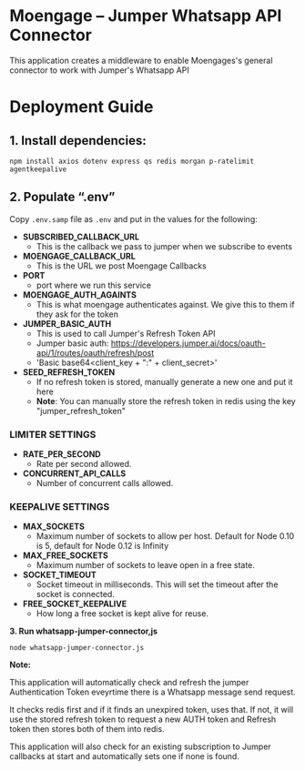 # **Moengage – Jumper Whatsapp API Connector**

This application creates a middleware to enable Moengages's general connector to work with Jumper's Whatsapp API

# **Deployment Guide**

## **1. Install dependencies:**

    npm install axios dotenv express qs redis morgan p-ratelimit agentkeepalive

## **2. Populate “.env”**
Copy `.env.samp` file as `.env` and put in the values for the following:
 
 

 - **SUBSCRIBED_CALLBACK_URL**
	- This is the callback we pass to jumper when we subscribe to events
- **MOENGAGE_CALLBACK_URL**
	- This is the URL we post Moengage Callbacks
- **PORT**
	- port where we run this service
- **MOENGAGE_AUTH_AGAINTS**
	- This is what moengage authenticates against. We give this to them if they ask for the token
- **JUMPER_BASIC_AUTH**
	- This is used to call Jumper's Refresh Token API
    - Jumper basic auth: https://developers.jumper.ai/docs/oauth-api/1/routes/oauth/refresh/post
    - 'Basic base64<client_key + ":" + client_secret>'
- **SEED_REFRESH_TOKEN**
	- If no refresh token is stored, manually generate a new one and put it here
	- **Note**: You can manually store the refresh token in redis using the key "jumper_refresh_token"
   
	 

   
 ### LIMITER SETTINGS ###

- 	**RATE_PER_SECOND**
	- Rate per second allowed.
- **CONCURRENT_API_CALLS**
	- Number of concurrent calls allowed.




### KEEPALIVE SETTINGS ###
- **MAX_SOCKETS**
	- Maximum number of sockets to allow per host. Default for Node 0.10 is 5, default for Node 0.12 is Infinity
- **MAX_FREE_SOCKETS**
	- Maximum number of sockets to leave open in a free state. 
- **SOCKET_TIMEOUT**
	- Socket timeout in milliseconds. This will set the timeout after the socket is connected.
- **FREE_SOCKET_KEEPALIVE**
	- How long a free socket is kept alive for reuse.


**3. Run whatsapp-jumper-connector,js**

    node whatsapp-jumper-connector.js

**Note:**

This application will automatically check and refresh the jumper Authentication Token eveyrtime there is a Whatsapp message send request.

It checks redis first and if it finds an unexpired token, uses that. If not, it will use the stored refresh token to request a new AUTH token and Refresh token then stores both of them into redis.

This application will also check for an existing subscription to Jumper callbacks at start and automatically sets one if none is found.
